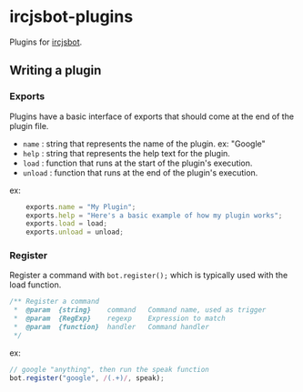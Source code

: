 ircjsbot-plugins
================

Plugins for [ircjsbot](https://github.com/nlogax/ircjsbot).

## Writing a plugin

### Exports
Plugins have a basic interface of exports that should come at the end of the plugin file.

* `name` : string that represents the name of the plugin. ex: "Google"
* `help` : string that represents the help text for the plugin.
* `load` : function that runs at the start of the plugin's execution.
* `unload` : function that runs at the end of the plugin's execution.

ex:

```javascript
    exports.name = "My Plugin";
    exports.help = "Here's a basic example of how my plugin works";
    exports.load = load;
    exports.unload = unload;
```

### Register
Register a command with `bot.register();` which is typically used with the load function.

```javascript
/** Register a command
 *  @param  {string}    command   Command name, used as trigger
 *  @param  {RegExp}    regexp    Expression to match
 *  @param  {function}  handler   Command handler
 */
```

ex:

```javascript
// google "anything", then run the speak function
bot.register("google", /(.+)/, speak);
```
